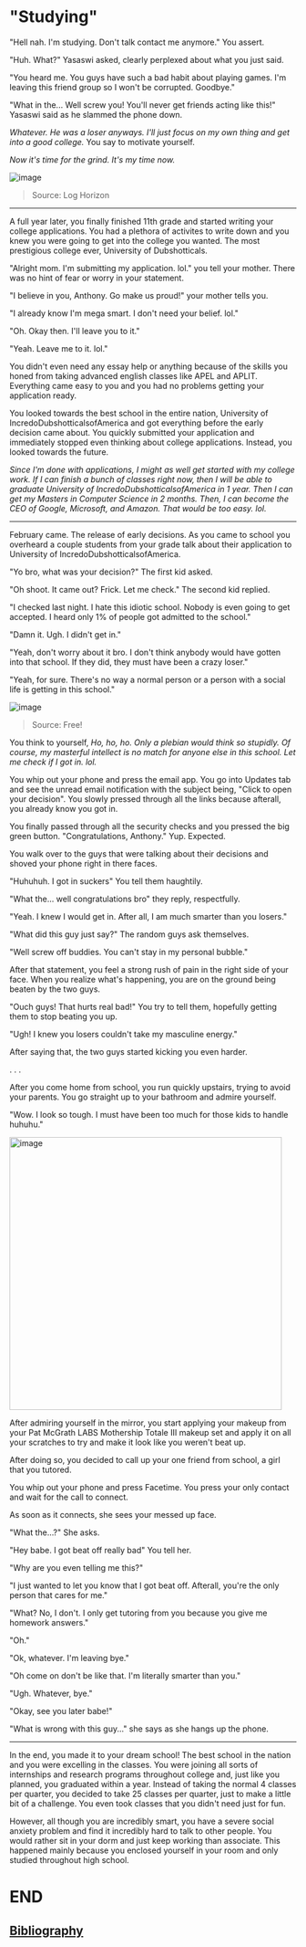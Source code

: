 # "Studying"

"Hell nah. I'm studying. Don't talk contact me anymore." You assert. 

"Huh. What?" Yasaswi asked, clearly perplexed about what you just said. 

"You heard me. You guys have such a bad habit about playing games. I'm leaving this friend group so I won't be corrupted. Goodbye."

"What in the... Well screw you! You'll never get friends acting like this!" Yasaswi said as he slammed the phone down. 

_Whatever. He was a loser anyways. I'll just focus on my own thing and get into a good college._ You say to motivate yourself. 

_Now it's time for the grind. It's my time now._

![image](https://github.com/Dubshott/CAT3Book/assets/55414361/646f823f-7d81-4cd3-8a4a-d6cf36fa6df6)

> Source: Log Horizon

<hr>

A full year later, you finally finished 11th grade and started writing your college applications. You had a plethora of activites to write down and you knew you were going to get into the college you wanted. The most prestigious college ever, University of Dubshotticals. 

"Alright mom. I'm submitting my application. lol." you tell your mother. There was no hint of fear or worry in your statement. 

"I believe in you, Anthony. Go make us proud!" your mother tells you. 

"I already know I'm mega smart. I don't need your belief. lol." 

"Oh. Okay then. I'll leave you to it." 

"Yeah. Leave me to it. lol." 

You didn't even need any essay help or anything because of the skills you honed from taking advanced english classes like APEL and APLIT. Everything came easy to you and you had no problems getting your application ready.

You looked towards the best school in the entire nation, University of IncredoDubshotticalsofAmerica and got everything before the early decision came about. You quickly submitted your application and immediately stopped even thinking about college applications. Instead, you looked towards the future. 

_Since I'm done with applications, I might as well get started with my college work. If I can finish a bunch of classes right now, then I will be able to graduate University of IncredoDubshotticalsofAmerica in 1 year. Then I can get my Masters in Computer Science in 2 months. Then, I can become the CEO of Google, Microsoft, and Amazon. That would be too easy. lol._

<hr> 

February came. The release of early decisions. As you came to school you overheard a couple students from your grade talk about their application to University of IncredoDubshotticalsofAmerica. 

"Yo bro, what was your decision?" The first kid asked. 

"Oh shoot. It came out? Frick. Let me check." The second kid replied. 

"I checked last night. I hate this idiotic school. Nobody is even going to get accepted. I heard only 1% of people got admitted to the school."

"Damn it. Ugh. I didn't get in."

"Yeah, don't worry about it bro. I don't think anybody would have gotten into that school. If they did, they must have been a crazy loser."

"Yeah, for sure. There's no way a normal person or a person with a social life is getting in this school." 

![image](https://github.com/Dubshott/CAT3Book/assets/55414361/8e846172-360d-427d-b30d-bf806763172d)

> Source: Free!

You think to yourself, _Ho, ho, ho. Only a plebian would think so stupidly. Of course, my masterful intellect is no match for anyone else in this school. Let me check if I got in. lol._

You whip out your phone and press the email app. You go into Updates tab and see the unread email notification with the subject being, "Click to open your decision". You slowly pressed through all the links because afterall, you already know you got in. 

You finally passed through all the security checks and you pressed the big green button. "Congratulations, Anthony." Yup. Expected. 

You walk over to the guys that were talking about their decisions and shoved your phone right in there faces. 

"Huhuhuh. I got in suckers" You tell them haughtily. 

"What the... well congratulations bro" they reply, respectfully. 

"Yeah. I knew I would get in. After all, I am much smarter than you losers." 

"What did this guy just say?" The random guys ask themselves. 

"Well screw off buddies. You can't stay in my personal bubble." 

After that statement, you feel a strong rush of pain in the right side of your face. When you realize what's happening, you are on the ground being beaten by the two guys.

"Ouch guys! That hurts real bad!" You try to tell them, hopefully getting them to stop beating you up.

"Ugh! I knew you losers couldn't take my masculine energy."

After saying that, the two guys started kicking you even harder.

.
.
.

After you come home from school, you run quickly upstairs, trying to avoid your parents. You go straight up to your bathroom and admire yourself. 

"Wow. I look so tough. I must have been too much for those kids to handle huhuhu." 

<img width="478" alt="image" src="https://github.com/Dubshott/CAT3Book/assets/55414361/2424cfc9-f38e-4ef2-880c-d19236b6b176">

After admiring yourself in the mirror, you start applying your makeup from your Pat McGrath LABS Mothership Totale III makeup set and apply it on all your scratches to try and make it look like you weren't beat up. 

After doing so, you decided to call up your one friend from school, a girl that you tutored. 

You whip out your phone and press Facetime. You press your only contact and wait for the call to connect. 

As soon as it connects, she sees your messed up face. 

"What the...?" She asks. 

"Hey babe. I got beat off really bad" You tell her. 

"Why are you even telling me this?"

"I just wanted to let you know that I got beat off. Afterall, you're the only person that cares for me."

"What? No, I don't. I only get tutoring from you because you give me homework answers." 

"Oh."

"Ok, whatever. I'm leaving bye."

"Oh come on don't be like that. I'm literally smarter than you." 

"Ugh. Whatever, bye."

"Okay, see you later babe!" 

"What is wrong with this guy..." she says as she hangs up the phone.

<hr>

In the end, you made it to your dream school! The best school in the nation and you were excelling in the classes. You were joining all sorts of internships and research programs throughout college and, just like you planned, you graduated within a year. Instead of taking the normal 4 classes per quarter, you decided to take 25 classes per quarter, just to make a little bit of a challenge. You even took classes that you didn't need just for fun. 

However, all though you are incredibly smart, you have a severe social anxiety problem and find it incredibly hard to talk to other people. You would rather sit in your dorm and just keep working than associate. This happened mainly because you enclosed yourself in your room and only studied throughout high school. 

# END

## [Bibliography](./Bibliography.md)
